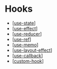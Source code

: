 # Hooks

- [[use-state]]
- [[use-effect]]
- [[use-reducer]]
- [[use-ref]]
- [[use-memo]]
- [[use-layout-effect]]
- [[use-callback]]
- [[custom-hook]]

[//begin]: # "Autogenerated link references for markdown compatibility"
[use-state]: use-state "useState"
[use-effect]: use-effect "useEffect"
[use-reducer]: use-reducer "useReducer"
[use-ref]: use-ref "useRef"
[use-memo]: use-memo "useMemo"
[use-layout-effect]: use-layout-effect "useLayoutEffect"
[use-callback]: use-callback "useCallback"
[custom-hook]: custom-hook "customHook"
[//end]: # "Autogenerated link references"
